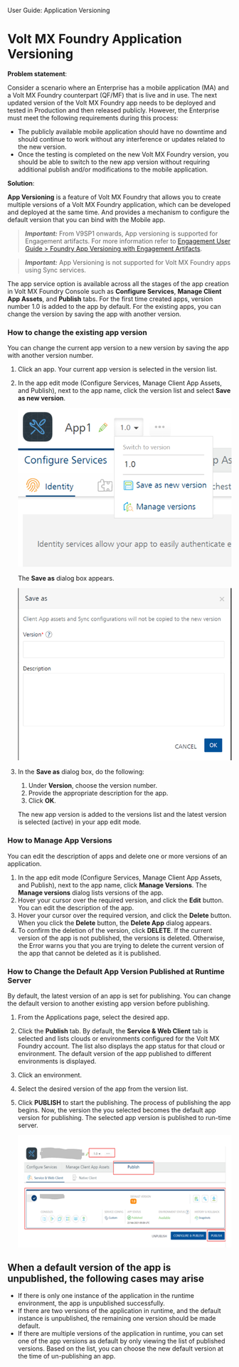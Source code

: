                                

User Guide: Application Versioning

Volt MX  Foundry Application Versioning
=====================================

**Problem statement**:

Consider a scenario where an Enterprise has a mobile application (MA) and a Volt MX Foundry counterpart (QF/MF) that is live and in use. The next updated version of the Volt MX Foundry app needs to be deployed and tested in Production and then released publicly. However, the Enterprise must meet the following requirements during this process:

*   The publicly available mobile application should have no downtime and should continue to work without any interference or updates related to the new version.
*   Once the testing is completed on the new Volt MX Foundry version, you should be able to switch to the new app version without requiring additional publish and/or modifications to the mobile application.

**Solution**:

**App Versioning** is a feature of Volt MX Foundry that allows you to create multiple versions of a Volt MX Foundry application, which can be developed and deployed at the same time. And provides a mechanism to configure the default version that you can bind with the Mobile app.

> **_Important:_** From V9SP1 onwards, App versioning is supported for Engagement artifacts. For more information refer to [Engagement User Guide > Foundry App Versioning with Engagement Artifacts](../../../Foundry/vms_console_user_guide/Content/API_Versioning.md).

> **_Important:_** App Versioning is not supported for Volt MX Foundry apps using Sync services.

The app service option is available across all the stages of the app creation in Volt MX Foundry Console such as **Configure Services**, **Manage Client App Assets**, and **Publish** tabs. For the first time created apps, version number 1.0 is added to the app by default. For the existing apps, you can change the version by saving the app with another version.

### How to change the existing app version

You can change the current app version to a new version by saving the app with another version number.

1.  Click an app. Your current app version is selected in the version list.
2.  In the app edit mode (Configure Services, Manage Client App Assets, and Publish), next to the app name, click the version list and select **Save as new version**.
    
    ![](Resources/Images/appversion1.png)
    
    The **Save as** dialog box appears.
    
    ![](Resources/Images/appversion3.png)
    
3.  In the **Save as** dialog box, do the following:
    
    1.  Under **Version**, choose the version number.
    2.  Provide the appropriate description for the app.
    3.  Click **OK**.
    
    The new app version is added to the versions list and the latest version is selected (active) in your app edit mode.
    

### How to Manage App Versions

You can edit the description of apps and delete one or more versions of an application.

1.  In the app edit mode (Configure Services, Manage Client App Assets, and Publish), next to the app name, click **Manage Versions**. The **Manage versions** dialog lists versions of the app.
2.  Hover your cursor over the required version, and click the **Edit** button. You can edit the description of the app.
3.  Hover your cursor over the required version, and click the **Delete** button. When you click the **Delete** button, the **Delete App** dialog appears.
4.  To confirm the deletion of the version, click **DELETE**. If the current version of the app is not published, the versions is deleted. Otherwise, the Error warns you that you are trying to delete the current version of the app that cannot be deleted as it is published.

### How to Change the Default App Version Published at Runtime Server

By default, the latest version of an app is set for publishing. You can change the default version to another existing app version before publishing.

1.  From the Applications page, select the desired app.
2.  Click the **Publish** tab. By default, the **Service & Web Client** tab is selected and lists clouds or environments configured for the Volt MX Foundry account. The list also displays the app status for that cloud or environment. The default version of the app published to different environments is displayed.
3.  Click an environment.
4.  Select the desired version of the app from the version list.
5.  Click **PUBLISH** to start the publishing. The process of publishing the app begins. Now, the version the you selected becomes the default app version for publishing. The selected app version is published to run-time server.
    
    ![](Resources/Images/appversion2_608x320.png)
    

When a default version of the app is unpublished, the following cases may arise
-------------------------------------------------------------------------------

*   If there is only one instance of the application in the runtime environment, the app is unpublished successfully.
*   If there are two versions of the application in runtime, and the default instance is unpublished, the remaining one version should be made default.
*   If there are multiple versions of the application in runtime, you can set one of the app versions as default by only viewing the list of published versions. Based on the list, you can choose the new default version at the time of un-publishing an app.
